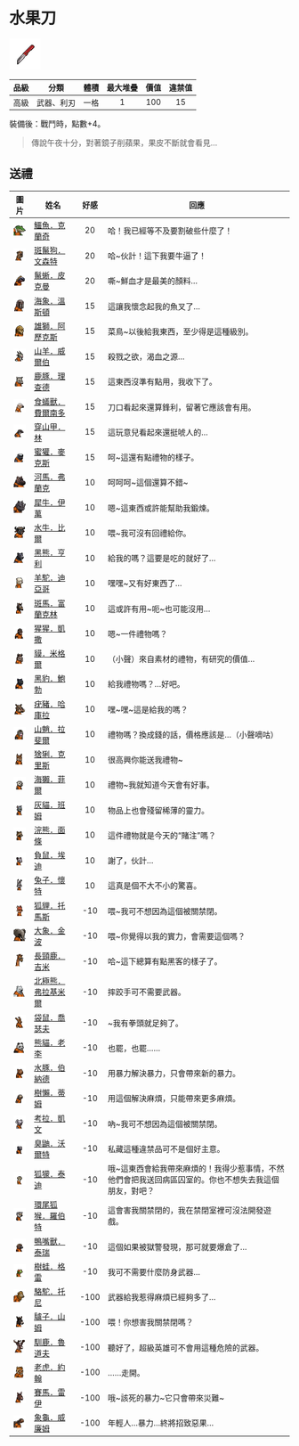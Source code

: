 # 水果刀

![img](images/item_pic_SGD.png)

|品級|分類|體積|最大堆疊|價值|違禁值|
|:--:|:--:|:--:|:--:|:--:|:--:|
|高級|武器、利刃|一格|1|100|15|

裝備後：戰鬥時，點數+4。

> 傳說午夜十分，對著鏡子削蘋果，果皮不斷就會看見…

## 送禮

|圖片|姓名|好感|回應|
|:--:|--|:--:|--|
|![img](images/crocodile.png)|[鱷魚．克蘭奇](鱷魚．克蘭奇.md)|20|哈！我已經等不及要割破些什麼了！|
|![img](images/SpottedHyaena.png)|[斑鬣狗．文森特](斑鬣狗．文森特.md)|20|哈\~伙計！這下我要牛逼了！|
|![img](images/MarineIguana.png)|[鬣蜥．皮克曼](鬣蜥．皮克曼.md)|20|嘶\~鮮血才是最美的顏料…|
|![img](images/walrus.png)|[海象．溫斯頓](海象．溫斯頓.md)|15|這讓我懷念起我的魚叉了…|
|![img](images/lion.png)|[雄獅．阿歷克斯](雄獅．阿歷克斯.md)|15|菜鳥\~以後給我東西，至少得是這種級別。|
|![img](images/goat.png)|[山羊．威爾伯](山羊．威爾伯.md)|15|殺戮之欲，渴血之源…|
|![img](images/DeerDolphin.png)|[鹿豚．理查德](鹿豚．理查德.md)|15|這東西沒準有點用，我收下了。|
|![img](images/Anteater.png)|[食蟻獸．費爾南多](食蟻獸．費爾南多.md)|15|刀口看起來還算鋒利，留著它應該會有用。|
|![img](images/pangolin.png)|[穿山甲．林](穿山甲．林.md)|15|這玩意兒看起來還挺唬人的…|
|![img](images/HoneyBadger.png)|[蜜獾．麥克斯](蜜獾．麥克斯.md)|15|呵\~這還有點禮物的樣子。|
|![img](images/hippopotamus.png)|[河馬．弗蘭克](河馬．弗蘭克.md)|10|呵呵呵\~這個還算不錯\~|
|![img](images/rhinoceros.png)|[犀牛．伊萬](犀牛．伊萬.md)|10|嗯\~這東西或許能幫助我鍛煉。|
|![img](images/AfricanBuffalo.png)|[水牛．比爾](水牛．比爾.md)|10|喂\~我可沒有回禮給你。|
|![img](images/BlackBear.png)|[黑熊．亨利](黑熊．亨利.md)|10|給我的嗎？這要是吃的就好了…|
|![img](images/Alpaca.png)|[羊駝．迪亞哥](羊駝．迪亞哥.md)|10|嘿嘿\~又有好東西了…|
|![img](images/zebra.png)|[斑馬．富蘭克林](斑馬．富蘭克林.md)|10|這或許有用\~呃\~也可能沒用…|
|![img](images/chimpanzee.png)|[猩猩．凱撒](猩猩．凱撒.md)|10|嗯\~一件禮物嗎？|
|![img](images/tapir.png)|[貘．米格爾](貘．米格爾.md)|10|（小聲）來自素材的禮物，有研究的價值…|
|![img](images/BlackPanther.png)|[黑豹．鮑勃](黑豹．鮑勃.md)|10|給我禮物嗎？…好吧。|
|![img](images/Warthog.png)|[疣豬．哈庫拉](疣豬．哈庫拉.md)|10|嘿\~嘿\~這是給我的嗎？|
|![img](images/Mandrill.png)|[山魈．拉斐爾](山魈．拉斐爾.md)|10|禮物嗎？換成錢的話，價格應該是…（小聲嘀咕）|
|![img](images/Lynx.png)|[猞猁．克里斯](猞猁．克里斯.md)|10|很高興你能送我禮物\~|
|![img](images/SeaOtter.png)|[海獺．菲爾](海獺．菲爾.md)|10|禮物\~我就知道今天會有好事。|
|![img](images/cat.png)|[灰貓．班姆](灰貓．班姆.md)|10|物品上也會殘留稀薄的靈力。|
|![img](images/Raccoon.png)|[浣熊．面條](浣熊．面條.md)|10|這件禮物就是今天的“賭注”嗎？|
|![img](images/Possum.png)|[負鼠．埃迪](負鼠．埃迪.md)|10|謝了，伙計…|
|![img](images/rabbit.png)|[兔子．懷特](兔子．懷特.md)|10|這真是個不大不小的驚喜。|
|![img](images/fox.png)|[狐貍．托馬斯](狐貍．托馬斯.md)|-10|喂\~我可不想因為這個被關禁閉。|
|![img](images/elephant.png)|[大象．金波](大象．金波.md)|-10|喂\~你覺得以我的實力，會需要這個嗎？|
|![img](images/giraffe.png)|[長頸鹿．吉米](長頸鹿．吉米.md)|-10|哈\~這下總算有點黑客的樣子了。|
|![img](images/PolarBear.png)|[北極熊．弗拉基米爾](北極熊．弗拉基米爾.md)|-10|摔跤手可不需要武器。|
|![img](images/kangaroo.png)|[袋鼠．喬瑟夫](袋鼠．喬瑟夫.md)|-10|\~我有拳頭就足夠了。|
|![img](images/panda.png)|[熊貓．老李](熊貓．老李.md)|-10|也罷，也罷……|
|![img](images/Capybara.png)|[水豚．伯納德](水豚．伯納德.md)|-10|用暴力解決暴力，只會帶來新的暴力。|
|![img](images/sloth.png)|[樹懶．蒂姆](樹懶．蒂姆.md)|-10|用這個解決麻煩，只能帶來更多麻煩。|
|![img](images/Koala.png)|[考拉．凱文](考拉．凱文.md)|-10|吶\~我可不想因為這個被關禁閉。|
|![img](images/skunk.png)|[臭鼬．沃爾特](臭鼬．沃爾特.md)|-10|私藏這種違禁品可不是個好主意。|
|![img](images/meerkat.png)|[狐獴．泰迪](狐獴．泰迪.md)|-10|哦\~這東西會給我帶來麻煩的！我得少惹事情，不然他們會把我送回病區囚室的。你也不想失去我這個朋友，對吧？|
|![img](images/RingTailedLemur.png)|[環尾狐猴．羅伯特](環尾狐猴．羅伯特.md)|-10|這會害我關禁閉的，我在禁閉室裡可沒法開發遊戲。|
|![img](images/platypus.png)|[鴨嘴獸．泰瑞](鴨嘴獸．泰瑞.md)|-10|這個如果被獄警發現，那可就要爆倉了…|
|![img](images/Treefrog.png)|[樹蛙．格雷](樹蛙．格雷.md)|-10|我可不需要什麼防身武器…|
|![img](images/camel.png)|[駱駝．托尼](駱駝．托尼.md)|-100|武器給我惹得麻煩已經夠多了…|
|![img](images/donkey.png)|[驢子．山姆](驢子．山姆.md)|-100|喂！你想害我關禁閉嗎？|
|![img](images/reindeer.png)|[馴鹿．魯道夫](馴鹿．魯道夫.md)|-100|聽好了，超級英雄可不會用這種危險的武器。|
|![img](images/tiger.png)|[老虎．約翰](老虎．約翰.md)|-100|……走開。|
|![img](images/horse.png)|[賽馬．雷伊](賽馬．雷伊.md)|-100|哦\~該死的暴力\~它只會帶來災難\~|
|![img](images/Tortoise.png)|[象龜．威廉姆](象龜．威廉姆.md)|-100|年輕人…暴力…終將招致惡果…|

